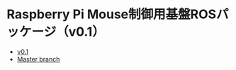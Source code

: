# Raspberry Pi Mouse制御用基盤ROSパッケージ（v0.1）
<ul>
	<li><a href="https://github.com/ryuichiueda/raspimouse_ros/tree/v0.1">v0.1</a></li>
	<li><a href="https://github.com/ryuichiueda/raspimouse_ros">Master branch</a></li>
</ul>




